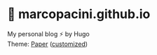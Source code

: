 # 📘 marcopacini.github.io

My personal blog ⚡️ by Hugo  
Theme: [Paper](https://github.com/nanxiaobei/hugo-paper) ([customized](https://github.com/marcopacini/hugo-paper))
